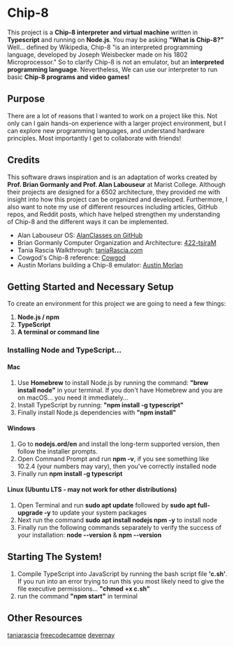 # Chip-8
This project is a **Chip-8 interpreter and virtual machine** written in **Typescript** and running on **Node.js**. You may be asking **"What is Chip-8?"** Well... defined by Wikipedia, Chip-8 "is an interpreted programming language, developed by Joseph Weisbecker made on his 1802 Microprocessor." So to clarify Chip-8 is not an emulator, but an **interpreted programming language**. Nevertheless, We can use our interpreter to run basic **Chip-8 programs and video games!**

## Purpose
There are a lot of reasons that I wanted to work on a project like this. Not only can I gain hands-on experience with a larger project environment, but I can explore new programming languages, and understand hardware principles. Most importantly I get to collaborate with friends!

## Credits
This software draws inspiration and is an adaptation of works created by **Prof. Brian Gormanly and Prof. Alan Labouseur** at Marist College. Although their projects are designed for a 6502 architecture, they provided me with insight into how this project can be organized and developed. Furthermore, I also want to note my use of different resources including articles, GitHub repos, and Reddit posts, which have helped strengthen my understanding of Chip-8 and the different ways it can be implemented.

- Alan Labouseur OS: [AlanClasses on GitHub](https://github.com/AlanClasses/TSOS-2019)
- Brian Gormanly Computer Organization and Architecture: [422-tsiraM](https://github.com/MaristGormanly/422-tsiraM)
- Tania Rascia Walkthrough: [taniaRascia.com](https://www.taniarascia.com/writing-an-emulator-in-javascript-chip8/#memory)
- Cowgod's Chip-8 reference: [Cowgod](http://devernay.free.fr/hacks/chip8/C8TECH10.HTM#2.2)
- Austin Morlans building a Chip-8 emulator: [Austin Morlan](https://austinmorlan.com/posts/chip8_emulator/)

## Getting Started and Necessary Setup
To create an environment for this project we are going to need a few things:
1. **Node.js / npm**
2. **TypeScript**
3. **A terminal or command line**

### Installing Node and TypeScript...

#### Mac
1. Use **Homebrew** to install Node.js by running the command: **"brew install node"** in your terminal. If you don't have Homebrew and you are on macOS... you need it immediately...
2. Install TypeScript by running: **"npm install -g typescript"**
3. Finally install Node.js dependencies with **"npm install"**

#### Windows
1. Go to **nodejs.ord/en** and install the long-term supported version, then follow the installer prompts.
2. Open Command Prompt and run **npm -v**, if you see something like 10.2.4 (your numbers may vary), then you've correctly installed node
3. Finally run **npm install -g typescript**

#### Linux (Ubuntu LTS - may not work for other distributions)
1. Open Terminal and run **sudo apt update** followed by **sudo apt full-upgrade -y** to update your system packages
2. Next run the command **sudo apt install nodejs npm -y** to install node
3. Finally run the following commands separately to verify the success of your installation: **node --version** & **npm --version**

## Starting The System!
1. Compile TypeScript into JavaScript by running the bash script file **'c.sh'**. If you run into an error trying to run this you most likely need to give the file executive permissions... **"chmod +x c.sh"**
2. run the command **"npm start"** in terminal

## Other Resources
[taniarascia](https://github.com/taniarascia/chip8/blob/master/classes/RomBuffer.js)
[freecodecampe](https://www.freecodecamp.org/news/creating-your-very-own-chip-8-emulator/#:~:text=One%20of%20the%20simplest%20ways,%2C%20more%20in%2Ddepth%20emulators.)
[devernay](http://devernay.free.fr/hacks/chip8/C8TECH10.HTM#2.2)
